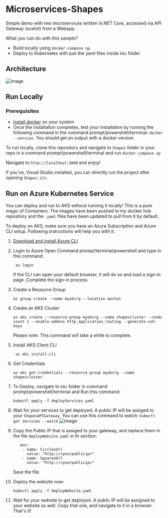 # Microservices-Shapes

Simple demo with two microservices written in.NET Core, accessed via API Gateway (ocelot) from a Webapp.

What you can do with this sample?
 - Build locally using `docker-compose up`
 - Deploy to Kubernetes with just the yaml files inside `k8s` folder

## Architecture

![image](https://user-images.githubusercontent.com/3107766/46022275-ebcbde00-c0ff-11e8-8bbd-07265443b089.png)




## Run Locally

### Prerequisites

- [Install docker](https://www.docker.com/products/docker-desktop) on your system
- Once the installation completes, test your installation by running the following command in the command prompt/powershell/terminal: `docker --version`. You should get an output with a docker version.

To run locally, clone this repository and navigate to `Shapes` folder in your repo in a command prompt/powershell/terminal and run `docker-compose up`

Navigate to `http://localhost:3000` and enjoy! 

If you've, Visual Studio installed, you can directly run the project after opening `Shapes.sln`.


## Run on Azure Kubernetes Service

You can deploy and run to AKS without running it locally! This is a pure magic of Containers. The images have been pushed to my docker hub repository and the `.yaml` files have been updated to pull from it by default. 

To deploy on AKS, make sure you have an Azure Subscription and Azure CLI setup. Following instructions will help you with it.

1. [Download and install Azure CLI](https://docs.microsoft.com/en-us/cli/azure/install-azure-cli?view=azure-cli-latest)
2. Login to Azure
   Open Command prompt/terminal/powershell and type in this command:
   ```
    az login
   ```
   If the CLI can open your default browser, it will do so and load a sign-in page. Complete the sign-in process.
3. Create a Resource Group
    ```
    az group create --name myaksrg --location westus
    ```
4. Create an AKS Cluster
    ```
    az aks create --resource-group myaksrg --name shapescluster --node-count 1 --enable-addons http_application_routing --generate-ssh-keys
    ```
   Please note: This command will take a while to complete.
5. Install AKS Client CLI
   ```
    az aks install-cli
   ```
6. Get Credentials
    ```
    az aks get-credentials --resource-group myaksrg --name shapescluster
    ```
7. To Deploy, navigate to `k8s` folder in command prompt/powershell/terminal and Run this command:

    ```
    kubectl apply -f deployServices.yaml
    ```
8. Wait for your services to get deployed. A public IP will be assiged to your `ShapesAPIGateway`. You can use this command to watch: `kubectl get services --watch`
   ![image](https://user-images.githubusercontent.com/3107766/46074789-31db7d00-c1a6-11e8-80a4-3fb5ca20ec8d.png)
10. Copy the Public IP that is assiged to your gateway, and replace them in the file `deployWebsite.yaml` in th section:
    ```
       env:
        - name: CirclesUrl
          value: "http://<yourpublicip>"
        - name: SquaresUrl
          value: "http://<yourpublicip>"
    ```
    Save the file.
11. Deploy the website now:
    ```
    kubectl apply -f deployWebsite.yaml
    ```
12. Wait for your website to get deployed. A public IP will be assigned to your website as well. Copy that one, and navigate to it in a browser. That's it!

